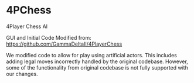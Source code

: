# 4PChess
4Player Chess AI 

GUI and Initial Code Modified from:
https://github.com/GammaDeltaII/4PlayerChess

We modified code to allow for play using artificial actors. This includes adding legal moves incorrectly
handled by the original codebase. However, some of the functionality from original codebase is not fully
supported with our changes.
